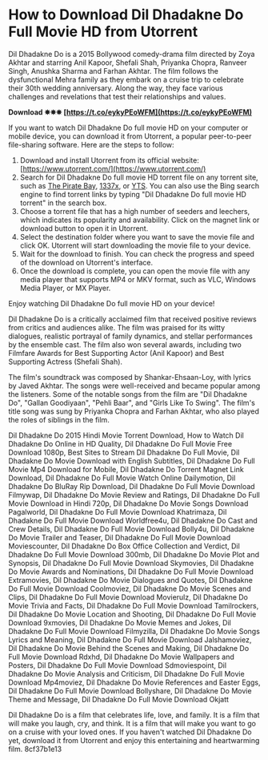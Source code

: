 # How to Download Dil Dhadakne Do Full Movie HD from Utorrent
 
Dil Dhadakne Do is a 2015 Bollywood comedy-drama film directed by Zoya Akhtar and starring Anil Kapoor, Shefali Shah, Priyanka Chopra, Ranveer Singh, Anushka Sharma and Farhan Akhtar. The film follows the dysfunctional Mehra family as they embark on a cruise trip to celebrate their 30th wedding anniversary. Along the way, they face various challenges and revelations that test their relationships and values.
 
**Download ✵✵✵ [https://t.co/eykyPEoWFM](https://t.co/eykyPEoWFM)**


 
If you want to watch Dil Dhadakne Do full movie HD on your computer or mobile device, you can download it from Utorrent, a popular peer-to-peer file-sharing software. Here are the steps to follow:
 
1. Download and install Utorrent from its official website: [https://www.utorrent.com/](https://www.utorrent.com/)
2. Search for Dil Dhadakne Do full movie HD torrent file on any torrent site, such as [The Pirate Bay](https://thepiratebay.org/), [1337x](https://1337x.to/), or [YTS](https://yts.mx/). You can also use the Bing search engine to find torrent links by typing "Dil Dhadakne Do full movie HD torrent" in the search box.
3. Choose a torrent file that has a high number of seeders and leechers, which indicates its popularity and availability. Click on the magnet link or download button to open it in Utorrent.
4. Select the destination folder where you want to save the movie file and click OK. Utorrent will start downloading the movie file to your device.
5. Wait for the download to finish. You can check the progress and speed of the download on Utorrent's interface.
6. Once the download is complete, you can open the movie file with any media player that supports MP4 or MKV format, such as VLC, Windows Media Player, or MX Player.

Enjoy watching Dil Dhadakne Do full movie HD on your device!
  
Dil Dhadakne Do is a critically acclaimed film that received positive reviews from critics and audiences alike. The film was praised for its witty dialogues, realistic portrayal of family dynamics, and stellar performances by the ensemble cast. The film also won several awards, including two Filmfare Awards for Best Supporting Actor (Anil Kapoor) and Best Supporting Actress (Shefali Shah).
 
The film's soundtrack was composed by Shankar-Ehsaan-Loy, with lyrics by Javed Akhtar. The songs were well-received and became popular among the listeners. Some of the notable songs from the film are "Dil Dhadakne Do", "Gallan Goodiyaan", "Pehli Baar", and "Girls Like To Swing". The film's title song was sung by Priyanka Chopra and Farhan Akhtar, who also played the roles of siblings in the film.
 
Dil Dhadakne Do 2015 Hindi Movie Torrent Download,  How to Watch Dil Dhadakne Do Online in HD Quality,  Dil Dhadakne Do Full Movie Free Download 1080p,  Best Sites to Stream Dil Dhadakne Do Full Movie,  Dil Dhadakne Do Movie Download with English Subtitles,  Dil Dhadakne Do Full Movie Mp4 Download for Mobile,  Dil Dhadakne Do Torrent Magnet Link Download,  Dil Dhadakne Do Full Movie Watch Online Dailymotion,  Dil Dhadakne Do BluRay Rip Download,  Dil Dhadakne Do Full Movie Download Filmywap,  Dil Dhadakne Do Movie Review and Ratings,  Dil Dhadakne Do Full Movie Download in Hindi 720p,  Dil Dhadakne Do Movie Songs Download Pagalworld,  Dil Dhadakne Do Full Movie Download Khatrimaza,  Dil Dhadakne Do Full Movie Download Worldfree4u,  Dil Dhadakne Do Cast and Crew Details,  Dil Dhadakne Do Full Movie Download Bolly4u,  Dil Dhadakne Do Movie Trailer and Teaser,  Dil Dhadakne Do Full Movie Download Moviescounter,  Dil Dhadakne Do Box Office Collection and Verdict,  Dil Dhadakne Do Full Movie Download 300mb,  Dil Dhadakne Do Movie Plot and Synopsis,  Dil Dhadakne Do Full Movie Download Skymovies,  Dil Dhadakne Do Movie Awards and Nominations,  Dil Dhadakne Do Full Movie Download Extramovies,  Dil Dhadakne Do Movie Dialogues and Quotes,  Dil Dhadakne Do Full Movie Download Coolmoviez,  Dil Dhadakne Do Movie Scenes and Clips,  Dil Dhadakne Do Full Movie Download Movierulz,  Dil Dhadakne Do Movie Trivia and Facts,  Dil Dhadakne Do Full Movie Download Tamilrockers,  Dil Dhadakne Do Movie Location and Shooting,  Dil Dhadakne Do Full Movie Download 9xmovies,  Dil Dhadakne Do Movie Memes and Jokes,  Dil Dhadakne Do Full Movie Download Filmyzilla,  Dil Dhadakne Do Movie Songs Lyrics and Meaning,  Dil Dhadakne Do Full Movie Download Jalshamoviez,  Dil Dhadakne Do Movie Behind the Scenes and Making,  Dil Dhadakne Do Full Movie Download Rdxhd,  Dil Dhadakne Do Movie Wallpapers and Posters,  Dil Dhadakne Do Full Movie Download Sdmoviespoint,  Dil Dhadakne Do Movie Analysis and Criticism,  Dil Dhadakne Do Full Movie Download Mp4moviez,  Dil Dhadakne Do Movie References and Easter Eggs,  Dil Dhadakne Do Full Movie Download Bollyshare,  Dil Dhadakne Do Movie Theme and Message,  Dil Dhadakne Do Full Movie Download Okjatt
 
Dil Dhadakne Do is a film that celebrates life, love, and family. It is a film that will make you laugh, cry, and think. It is a film that will make you want to go on a cruise with your loved ones. If you haven't watched Dil Dhadakne Do yet, download it from Utorrent and enjoy this entertaining and heartwarming film.
 8cf37b1e13
 
